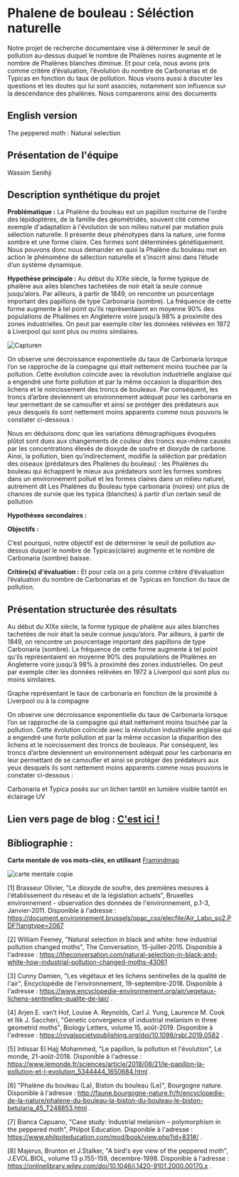 # Phalene de bouleau : Séléction naturelle 

Notre projet de recherche documentaire vise à déterminer le seuil de pollution au-dessus duquel le nombre de Phalènes noires augmente et le nombre de Phalènes blanches diminue. Et pour cela, nous avons pris comme critère d’évaluation, l’évolution du nombre de Carbonarias et de Typicas en fonction du taux de pollution. Nous visons aussi à discuter les questions et les doutes qui lui sont associés, notamment son influence sur la descendance des phalènes. Nous comparerons ainsi des documents 

## English version
The peppered moth : Natural selection 

## Présentation de l'équipe

Wassim Senihji


## Description synthétique du projet

**Problématique :** 
La Phalène du bouleau est un papillon nocturne de l'ordre des lépidoptères, de la famille des géométridés, souvent cité comme exemple d'adaptation à l'évolution de son milieu naturel par mutation puis sélection naturelle. Il présente deux phénotypes dans la nature, une forme sombre et une forme claire. Ces formes sont déterminées génétiquement. Nous pouvons donc nous demander en quoi la Phalène du bouleau met en action le phénomène de sélection naturelle et s’inscrit ainsi dans l’étude d’un système dynamique. 

**Hypothèse principale :**
Au début du XIXe siècle, la forme typique de phalène aux ailes blanches tachetées de noir était la seule connue jusqu’alors. Par ailleurs, à partir de 1849, on rencontre un pourcentage important des papillons de type Carbonaria (sombre). La fréquence de cette forme augmente à tel point qu’ils représentaient en moyenne 90% des populations de Phalènes en Angleterre voire jusqu’à 98% à proximité des zones industrielles. On peut par exemple citer les données relévées en 1972 à Liverpool qui sont plus ou moins similaires. 


 ![Capturen](https://user-images.githubusercontent.com/62718218/82135400-ac856000-9802-11ea-9b8d-72aa09ce319c.PNG)


On observe une décroissance exponentielle du taux de Carbonaria lorsque l’on se rapproche de la compagne qui était nettement moins touchée par la pollution. Cette évolution coïncide avec la révolution industrielle anglaise qui a engendré une forte pollution et par la même occasion la disparition des lichens et le noircissement des troncs de bouleaux. Par conséquent, les troncs d’arbre deviennent un environnement adéquat pour les carbonaria en leur permettant de se camoufler et ainsi se protéger des prédateurs aux yeux desquels ils sont nettement moins apparents comme nous pouvons le constater ci-dessous :  

Nous en déduisons donc que les variations démographiques évoquées plûtot sont dues aux changements de couleur des troncs eux-même causés par les concentrations élevés de dioxyde de soufre et dioxyde de carbone. Ainsi, la pollution, bien qu’indirectement, modifie la séléction par prédation des oiseaux (prédateurs des Phalènes du bouleau) : les Phalènes du bouleau qui échappent le mieux aux prédateurs sont les formes sombres dans un environnement pollué et les formes claires dans un milieu naturel, autrement dit Les Phalènes du Bouleau type carbonaria (noires) ont plus de chances de survie que les typica (blanches) à partir d’un certain seuil de pollution 



**Hypothèses secondaires :** 

**Objectifs :**

C’est pourquoi, notre objectif est de déterminer le seuil de pollution au-dessus duquel le nombre de Typicas(claire) augmente et le nombre de Carbonaria (sombre) baisse. 

**Critère(s) d'évaluation :**
Et pour cela on a pris comme critère d’évaluation l’évaluation du nombre de Carbonarias et de Typicas en fonction du taux de pollution.

## Présentation structurée des résultats

Au début du XIXe siècle, la forme typique de phalène aux ailes blanches tachetées de noir était la seule connue jusqu’alors. Par ailleurs, à partir de 1849, on rencontre un pourcentage important des papillons de type Carbonaria (sombre). La fréquence de cette forme augmente à tel point qu’ils représentaient en moyenne 90% des populations de Phalènes en Angleterre voire jusqu’à 98% à proximité des zones industrielles. On peut par exemple citer les données relévées en 1972 à Liverpool qui sont plus ou moins similaires. 


 


Graphe représentant le taux de carbonaria en fonction de la proximité à Liverpool ou à la compagne

On observe une décroissance exponentielle du taux de Carbonaria lorsque l’on se rapproche de la compagne qui était nettement moins touchée par la pollution. Cette évolution coïncide avec la révolution industrielle anglaise qui a engendré une forte pollution et par la même occasion la disparition des lichens et le noircissement des troncs de bouleaux. Par conséquent, les troncs d’arbre deviennent un environnement adéquat pour les carbonaria en leur permettant de se camoufler et ainsi se protéger des prédateurs aux yeux desquels ils sont nettement moins apparents comme nous pouvons le constater ci-dessous :  

  

Carbonaria et Typica posés sur un lichen tantôt en lumière visible tantôt en éclairage UV


## Lien vers page de blog : <a href=""> C'est ici ! </a>

## Bibliographie :

**Carte mentale de vos mots-clés, en utilisant** <a href="https://image.noelshack.com/fichiers/2020/14/6/1585954882-carte-mentale-copie.png">Framindmap </a> 

![carte mentale copie](https://user-images.githubusercontent.com/62718218/82133117-252af300-97e8-11ea-8dc9-22ab1549f246.png)


[1] Brasseur Olivier, "Le dioxyde de soufre, des premières mesures à l'établissement du réseau et de la législation actuels", Bruxelles environnement - observation des données de l'environnement, p.1-3, Janvier-2011. Disponible à l'adresse : https://document.environnement.brussels/opac_css/elecfile/Air_Labo_so2.PDF?langtype=2067

[2] William Feeney, "Natural selection in black and white: how industrial pollution changed moths", The Conversation, 15-juillet-2015. Disponible à l'adresse : https://theconversation.com/natural-selection-in-black-and-white-how-industrial-pollution-changed-moths-43061

[3] Cunny Damien, "Les végétaux et les lichens sentinelles de la qualité de l'air", Encyclopédie de l'environnement, 19-septembre-2018. Disponible à l'adresse : https://www.encyclopedie-environnement.org/air/vegetaux-lichens-sentinelles-qualite-de-lair/ .

[4] Arjen E. van’t Hof, Louise A. Reynolds, Carl J. Yung, Laurence M. Cook et Ilik J. Saccheri, "Genetic convergence of industrial melanism in three geometrid moths", Biology Letters, volume 15, août-2019. Disponible à l'adresse :
https://royalsocietypublishing.org/doi/10.1098/rsbl.2019.0582 .

[5] Intissar El Hajj Mohammed, "Le papillon, la pollution et l'évolution", Le monde, 21-août-2018. Disponible à l'adresse : https://www.lemonde.fr/sciences/article/2018/08/21/le-papillon-la-pollution-et-l-evolution_5344444_1650684.html .

[6] "Phalène du bouleau (La), Biston du bouleau (Le)", Bourgogne nature. Disponible à l'adresse : http://faune.bourgogne-nature.fr/fr/encyclopedie-de-la-nature/phalene-du-bouleau-la-biston-du-bouleau-le-biston-betularia_45_T248853.html .

[7] Bianca Capuano, "Case study: Industrial melanism – polymorphism in the peppered moth", Philpot Education. Disponible à l'adresse :
https://www.philpoteducation.com/mod/book/view.php?id=831#/ .

[8] Majerus, Brunton et J.Stalker, "A bird's eye view of the peppered moth", J.EVOL.BIOL, volume 13 p.155-159, decembre-1998. Disponible à l'adresse :
https://onlinelibrary.wiley.com/doi/10.1046/j.1420-9101.2000.00170.x .


